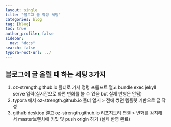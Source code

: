 ```yaml
---
layout: single
title: "블로그 글 작성 세팅"
categories: blog
tag: [blog]
toc: true
author_profile: false
sidebar:
  nav: "docs"
search: false
typora-root-url: ../
---
```


## 블로그에 글 올릴 때 하는 세팅 3가지



1.  oz-strength.github.io 폴더로 가서 명령 프롬프트 열고 bundle exec jekyll serve 입력(실시간으로 화면 변화를 볼 수 있음 but 실제 반영은 안됨)
2. typora 에서 oz-strength.github.io 폴더 열기 >  전에 썼던 템플릿 기반으로 글 작성
3. github desktop 열고 oz-strength.github.io 리포지토리 연결  > 변화를 감지해서 master브랜치에 커밋 및 push origin 하기 (실제 반영 완료) 



